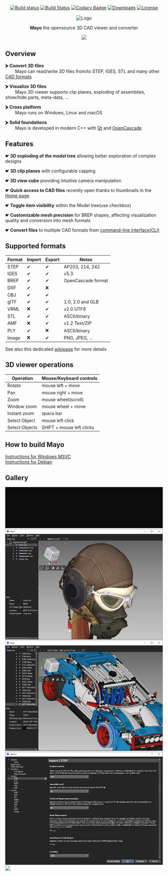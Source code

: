 <div align="center">
  
[![Build status](https://ci.appveyor.com/api/projects/status/6d1w0d6gw28npxpf?svg=true)](https://ci.appveyor.com/project/HuguesDelorme/mayo)
[![Build Status](https://img.shields.io/travis/fougue/mayo/develop.svg?logo=travis)](https://app.travis-ci.com/fougue/mayo)
[![Codacy Badge](https://app.codacy.com/project/badge/Grade/d51f8ca6fea34886b8308ff0246172ce)](https://www.codacy.com/gh/fougue/mayo/dashboard?utm_source=github.com&amp;utm_medium=referral&amp;utm_content=fougue/mayo&amp;utm_campaign=Badge_Grade)
[![Downloads](https://img.shields.io/github/downloads/fougue/mayo/total.svg)](https://github.com/fougue/mayo/releases)
[![License](https://img.shields.io/badge/license-BSD%202--clause-blue.svg)](https://github.com/fougue/mayo/blob/develop/LICENSE.txt)
  
</div>

<div align="center">
  <img src="images/appicon_256.png" alt="Logo" width="128px" align="center" />
  <p></p>
  <p align="center"><strong>Mayo</strong> the opensource 3D CAD viewer and converter</9>
  <p></p>
  <img src="doc/screencast_1.gif"/>
</div>

## Overview
**⮞ Convert 3D files** <br/>&nbsp;&nbsp;&nbsp;&nbsp;&nbsp;&nbsp;&nbsp;
Mayo can read/write 3D files from/to STEP, IGES, STL and many other [CAD formats](https://github.com/fougue/mayo/wiki/Supported-formats)

**⮞ Visualize 3D files** <br/>&nbsp;&nbsp;&nbsp;&nbsp;&nbsp;&nbsp;&nbsp;
Mayo 3D viewer supports clip planes, exploding of assemblies, show/hide parts, meta-data, ...

**⮞ Cross platform** <br/>&nbsp;&nbsp;&nbsp;&nbsp;&nbsp;&nbsp;&nbsp;
Mayo runs on Windows, Linux and macOS

**⮞ Solid foundations** <br/>&nbsp;&nbsp;&nbsp;&nbsp;&nbsp;&nbsp;&nbsp;
Mayo is developed in modern C++ with [Qt](https://www.qt.io) and [OpenCascade](https://dev.opencascade.org)

## Features
**☛ 3D exploding of the model tree** allowing better exploration of complex designs

**☛ 3D clip planes** with configurable capping

**☛ 3D view cube** providing intuitive camera manipulation

**☛ Quick access to CAD files** recently open thanks to thumbnails in the [Home page](https://github.com/fougue/mayo/blob/develop/doc/screenshot_5.png)

**☛ Toggle item visibility** within the Model tree(use checkbox)

**☛ Customizable mesh precision** for BREP shapes, affecting visualization quality and conversion into mesh formats

**☛ Convert files** to multiple CAD formats from [command-line interface(CLI)](https://github.com/fougue/mayo/blob/develop/doc/screencast_cli.gif)

## Supported formats
  Format  |  Import   |  Export  | Notes
----------|-----------|----------|------------------------------
STEP      |  &#10004; | &#10004; | AP203, 214, 242
IGES      |  &#10004; | &#10004; | v5.3
BREP      |  &#10004; | &#10004; | OpenCascade format
DXF       |  &#10004; | &#10060; |
OBJ       |  &#10004; | &#10004; |
glTF      |  &#10004; | &#10004; | 1.0, 2.0 and GLB
VRML      |  &#10060; | &#10004; | v2.0 UTF8
STL       |  &#10004; | &#10004; | ASCII/binary
AMF       |  &#10060; | &#10004; | v1.2 Text/ZIP
PLY       |  &#10004; | &#10060; | ASCII/binary
Image     |  &#10060; | &#10004; | PNG, JPEG, ...

See also this dedicated [wikipage](https://github.com/fougue/mayo/wiki/Supported-formats) for more details

## 3D viewer operations

  Operation    |  Mouse/Keyboard controls
---------------|--------------------------
Rotate         | mouse left  + move
Pan            | mouse right + move
Zoom           | mouse wheel(scroll)
Window zoom    | mouse wheel + move
Instant zoom   | space bar
Select Object  | mouse left click
Select Objects | SHIFT + mouse left clicks

## How to build Mayo
[Instructions for Windows MSVC](https://github.com/fougue/mayo/wiki/Build-instructions-for-Windows-MSVC)  
[Instructions for Debian](https://github.com/fougue/mayo/wiki/Build-instructions-for-Debian)

## Gallery

<img src="doc/screencast_cli.gif"/>
  
<img src="doc/screenshot_2.png"/>

<img src="doc/screenshot_3.png"/>

<img src="doc/screenshot_4.png"/>

<img src="doc/screenshot_5.png"/>
